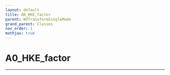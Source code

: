 ```yaml
---
layout: default
title: A0_HKE_factor
parent: WVTransformSingleMode
grand_parent: Classes
nav_order: 1
mathjax: true
---
```


#  A0_HKE_factor




---

